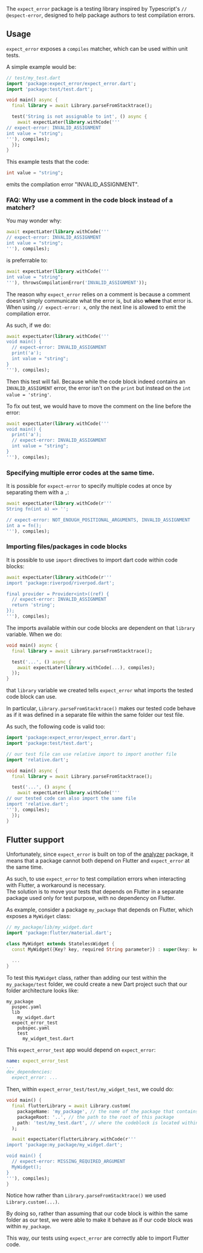 The `expect_error` package is a testing library inspired by Typescript's
`// @espect-error`, designed to help package authors to test compilation errors.

## Usage

`expect_error` exposes a `compiles` matcher, which can be used within unit tests.

A simple example would be:

```dart
// test/my_test.dart
import 'package:expect_error/expect_error.dart';
import 'package:test/test.dart';

void main() async {
  final library = await Library.parseFromStacktrace();

  test('String is not assignable to int', () async {
    await expectLater(library.withCode('''
// expect-error: INVALID_ASSIGNMENT
int value = "string";
'''), compiles);
  });
}
```

This example tests that the code:

```dart
int value = "string";
```

emits the compilation error "INVALID_ASSIGNMENT".

### FAQ: Why use a comment in the code block instead of a matcher?

You may wonder why:

```dart
await expectLater(library.withCode('''
// expect-error: INVALID_ASSIGNMENT
int value = "string";
'''), compiles);
```

is preferrable to:

```dart
await expectLater(library.withCode('''
int value = "string";
'''), throwsCompilationError('INVALID_ASSIGNMENT'));
```

The reason why `expect_error` relies on a comment is because a comment
doesn't simply communicate what the error is, but also **where** that error is.  
When using `// expect-error: x`, only the next line is allowed to emit the
compilation error.

As such, if we do:

```dart
await expectLater(library.withCode('''
void main() {
  // expect-error: INVALID_ASSIGNMENT
  print('a');
  int value = "string";
}
'''), compiles);
```


Then this test will fail. Because while the code block indeed contains an
`INVALID_ASSIGMENT` error, the error isn't on the `print` but instead on
the `int value = 'string'`.

To fix out test, we would have to move the comment on the line before the error:

```dart
await expectLater(library.withCode('''
void main() {
  print('a');
  // expect-error: INVALID_ASSIGNMENT
  int value = "string";
}
'''), compiles);
```

### Specifying multiple error codes at the same time.

It is possible for `expect-error` to specify multiple codes at once by separating
them with a `,`:

```dart
await expectLater(library.withCode(r'''
String fn(int a) => '';

// expect-error: NOT_ENOUGH_POSITIONAL_ARGUMENTS, INVALID_ASSIGNMENT
int a = fn();
'''), compiles);
```

### Importing files/packages in code blocks

It is possible to use `import` directives to import dart code within code blocks:

```dart
await expectLater(library.withCode(r'''
import 'package:riverpod/riverpod.dart';

final provider = Provider<int>((ref) {
  // expect-error: INVALID_ASSIGNMENT
  return 'string';
});
'''), compiles);
```


The imports available within our code blocks are dependent on that `library` variable.
When we do:

```dart
void main() async {
  final library = await Library.parseFromStacktrace();

  test('...', () async {
    await expectLater(library.withCode(...), compiles);
  });
}
```

that `library` variable we created tells `expect_error` what imports
the tested code block can use.

In particular, `Library.parseFromStacktrace()` makes our tested code behave as if
it was defined in a separate file within the same folder our test file.

As such, the following code is valid too:

```dart
import 'package:expect_error/expect_error.dart';
import 'package:test/test.dart';

// our test file can use relative import to import another file
import 'relative.dart';

void main() async {
  final library = await Library.parseFromStacktrace();

  test('...', () async {
    await expectLater(library.withCode('''
// our tested code can also import the same file
import 'relative.dart';
'''), compiles);
  });
}
```

## Flutter support

Unfortunately, since `expect_error` is built on top of the [analyzer](https://pub.dev/packages/analyzer)
package, it means that a package cannot both depend on Flutter and `expect_error` at
the same time.

As such, to use `expect_error` to test compilation errors when interacting with
Flutter, a workaround is necessary.  
The solution is to move your tests that depends on Flutter in a separate package
used only for test purpose, with no dependency on Flutter.

As example, consider a package `my_package` that depends on Flutter, which exposes a
`MyWidget` class:

```dart
// my_package/lib/my_widget.dart
import 'package:flutter/material.dart';

class MyWidget extends StatelessWidget {
  const MyWidget({Key? key, required String parameter}) : super(key: key);

  ...
}
```

To test this `MyWidget` class, rather than adding our test
within the `my_package/test` folder, we could create a new Dart project
such that our folder architecture looks like:

```
my_package
  puspec.yaml
  lib
    my_widget.dart
  expect_error_test
    pubspec.yaml
    test
      my_widget_test.dart
```

This `expect_error_test` app would depend on `expect_error`:

```yaml
name: expect_error_test
...
dev_dependencies:
  expect_error: ...
```

Then, within `expect_error_test/test/my_widget_test`, we could do:

```dart
void main() {
  final flutterLibrary = await Library.custom(
    packageName: 'my_package', // the name of the package that contains this code block
    packageRoot: '..', // the path to the root of this package
    path: 'test/my_test.dart', // where the codeblock is located within the package
  );

  await expectLater(flutterLibrary.withCode(r'''
import 'package:my_package/my_widget.dart';

void main() {
  // expect-error: MISSING_REQUIRED_ARGUMENT
  MyWidget();
}
'''), compiles);
}
```

Notice how rather than `Library.parseFromStacktrace()` we used `Library.custom(...)`.

By doing so, rather than assuming that our code block is within the same
folder as our test, we were able to make it behave as if our code block was
within `my_package`.

This way, our tests using `expect_error` are correctly able to import Flutter code.
